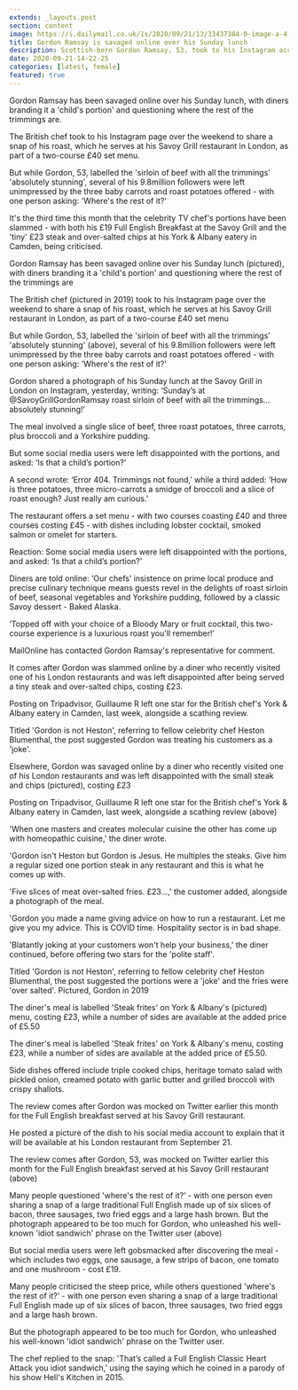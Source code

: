 ```yaml
---
extends: _layouts.post
section: content
image: https://i.dailymail.co.uk/1s/2020/09/21/13/33437384-0-image-a-4_1600693108794.jpg 
title: Gordon Ramsay is savaged online over his Sunday lunch 
description: Scottish-born Gordon Ramsay, 53, took to his Instagram account to share a snap of his roast, which he serves at his Savoy Grill restaurant in London, as part of a two-course £40 set menu. 
date: 2020-09-21-14-22-25 
categories: [latest, female] 
featured: true 
--- 
```

Gordon Ramsay has been savaged online over his Sunday lunch, with diners branding it a 'child's portion' and questioning where the rest of the trimmings are.

The British chef took to his Instagram page over the weekend to share a snap of his roast, which he serves at his Savoy Grill restaurant in London, as part of a two-course £40 set menu.

But while Gordon, 53, labelled the 'sirloin of beef with all the trimmings' 'absolutely stunning', several of his 9.8million followers were left unimpressed by the three baby carrots and roast potatoes offered - with one person asking: 'Where's the rest of it?'

 It's the third time this month that the celebrity TV chef's portions have been slammed - with both his £19 Full English Breakfast at the Savoy Grill and the 'tiny' £23 steak and over-salted chips at his York & Albany eatery in Camden, being criticised. 

Gordon Ramsay has been savaged online over his Sunday lunch (pictured), with diners branding it a 'child's portion' and questioning where the rest of the trimmings are

The British chef (pictured in 2019) took to his Instagram page over the weekend to share a snap of his roast, which he serves at his Savoy Grill restaurant in London, as part of a two-course £40 set menu

But while Gordon, 53, labelled the 'sirloin of beef with all the trimmings' 'absolutely stunning' (above), several of his 9.8million followers were left unimpressed by the three baby carrots and roast potatoes offered - with one person asking: 'Where's the rest of it?'

Gordon shared a photograph of his Sunday lunch at the Savoy Grill in London on Instagram, yesterday, writing: ‘Sunday’s at @SavoyGrillGordonRamsay roast sirloin of beef with all the trimmings... absolutely stunning!’

The meal involved a single slice of beef, three roast potatoes, three carrots, plus broccoli and a Yorkshire pudding.

But some social media users were left disappointed with the portions, and asked: ‘Is that a child’s portion?’

A second wrote: ‘Error 404. Trimmings not found,’ while a third added: ‘How is three potatoes, three micro-carrots a smidge of broccoli and a slice of roast enough? Just really am curious.’

The restaurant offers a set menu - with two courses coasting £40 and three courses costing £45 - with dishes including lobster cocktail, smoked salmon or omelet for starters.

















Reaction: Some social media users were left disappointed with the portions, and asked: ‘Is that a child’s portion?’

Diners are told online: ‘Our chefs’ insistence on prime local produce and precise culinary technique means guests revel in the delights of roast sirloin of beef, seasonal vegetables and Yorkshire pudding, followed by a classic Savoy dessert - Baked Alaska.

‘Topped off with your choice of a Bloody Mary or fruit cocktail, this two-course experience is a luxurious roast you'll remember!’

MailOnline has contacted Gordon Ramsay's representative for comment. 

It comes after Gordon was slammed online by a diner who recently visited one of his London restaurants and was left disappointed after being served a tiny steak and over-salted chips, costing £23. 

Posting on Tripadvisor, Guillaume R left one star for the British chef's York & Albany eatery in Camden, last week, alongside a scathing review.

Titled 'Gordon is not Heston', referring to fellow celebrity chef Heston Blumenthal, the post suggested Gordon was treating his customers as a 'joke'.

Elsewhere, Gordon was savaged online by a diner who recently visited one of his London restaurants and was left disappointed with the small steak and chips (pictured), costing £23

Posting on Tripadvisor, Guillaume R left one star for the British chef's York & Albany eatery in Camden, last week, alongside a scathing review (above)

'When one masters and creates molecular cuisine the other has come up with homeopathic cuisine,' the diner wrote.

'Gordon isn't Heston but Gordon is Jesus. He multiples the steaks. Give him a regular sized one portion steak in any restaurant and this is what he comes up with.

'Five slices of meat over-salted fries. £23...,' the customer added, alongside a photograph of the meal. 

'Gordon you made a name giving advice on how to run a restaurant. Let me give you my advice. This is COVID time. Hospitality sector is in bad shape. 

'Blatantly joking at your customers won't help your business,' the diner continued, before offering two stars for the 'polite staff'.

Titled 'Gordon is not Heston', referring to fellow celebrity chef Heston Blumenthal, the post suggested the portions were a 'joke' and the fries were 'over salted'. Pictured, Gordon in 2019

The diner's meal is labelled 'Steak frites' on York & Albany's (pictured) menu, costing £23, while a number of sides are available at the added price of £5.50

The diner's meal is labelled 'Steak frites' on York & Albany's menu, costing £23, while a number of sides are available at the added price of £5.50.

Side dishes offered include triple cooked chips, heritage tomato salad with pickled onion, creamed potato with garlic butter and grilled broccoli with crispy shallots. 

The review comes after Gordon was mocked on Twitter earlier this month for the Full English breakfast served at his Savoy Grill restaurant.

He posted a picture of the dish to his social media account to explain that it will be available at his London restaurant from September 21. 

The review comes after Gordon, 53, was mocked on Twitter earlier this month for the Full English breakfast served at his Savoy Grill restaurant (above)

Many people questioned 'where's the rest of it?’ - with one person even sharing a snap of a large traditional Full English made up of six slices of bacon, three sausages, two fried eggs and a large hash brown. But the photograph appeared to be too much for Gordon, who unleashed his well-known 'idiot sandwich' phrase on the Twitter user (above)

But social media users were left gobsmacked after discovering the meal - which includes two eggs, one sausage, a few strips of bacon, one tomato and one mushroom - cost £19. 

Many people criticised the steep price, while others questioned 'where's the rest of it?’ - with one person even sharing a snap of a large traditional Full English made up of six slices of bacon, three sausages, two fried eggs and a large hash brown.

But the photograph appeared to be too much for Gordon, who unleashed his well-known 'idiot sandwich' phrase on the Twitter user. 

The chef replied to the snap: 'That’s called a Full English Classic Heart Attack you idiot sandwich,' using the saying which he coined in a parody of his show Hell's Kitchen in 2015.

